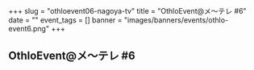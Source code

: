 +++
slug = "othloevent06-nagoya-tv"
title = "OthloEvent@メ～テレ #6"
date = ""
event_tags = []
banner = "images/banners/events/othlo-event6.png"
+++

## OthloEvent@メ〜テレ #6